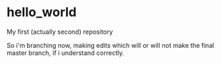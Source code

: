 # hello_world
My first (actually second) repository

So i'm branching now, making edits which will or will not make the final master branch, if i understand correctly. 
